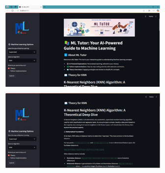 ![Screenshot 2024-11-20 212124](https://github.com/Md-Tahseen-Equbal/Data_Science_Project/blob/main/Internship/Image/ML%20Tutor%201.png)

![Screenshot 2024-11-20 212217](https://github.com/Md-Tahseen-Equbal/Data_Science_Project/blob/main/Internship/Image/ML%20Tutor%202.png)
